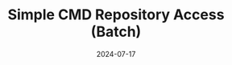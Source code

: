 ---
draft: false
title: "Simple CMD Repository Access (Batch)"
description: "A simple Git repository access tool for Command Prompt."
date: 2024-07-17
url: https://github.com/nTh0rn/sCMDra
tags: ["Batch"]
---